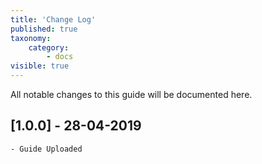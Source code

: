 ```yaml
---
title: 'Change Log'
published: true
taxonomy:
    category:
        - docs
visible: true
---
```


All notable changes to this guide will be documented here.


## [1.0.0] - 28-04-2019

```
- Guide Uploaded
```